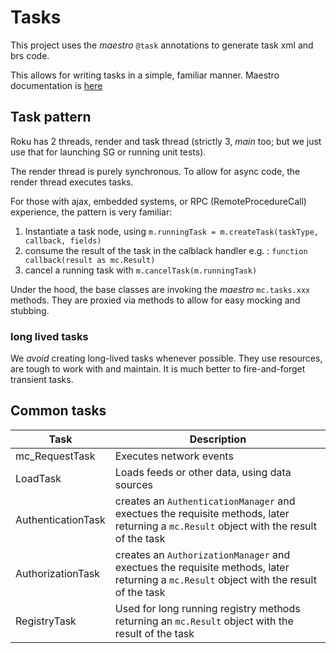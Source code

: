 # Tasks

This project uses the _maestro_ `@task` annotations to generate task xml and brs code.

This allows for writing tasks in a simple, familiar manner. Maestro documentation is [here](https://georgejecook.github.io/maestro-roku/Node%20Classes/node-task.html)

## Task pattern

Roku has 2 threads, render and task thread (strictly 3, _main_ too; but we just use that for launching SG or running unit tests).

The render thread is purely synchronous. To allow for async code, the render thread executes tasks.

For those with ajax, embedded systems, or RPC (RemoteProcedureCall) experience, the pattern is very familiar:

1. Instantiate a task node, using `m.runningTask = m.createTask(taskType, callback, fields)`
2. consume the result of the task in the calblack handler e.g. : `function callback(result as mc.Result)`
3. cancel a running task with `m.cancelTask(m.runningTask)`

Under the hood, the base classes are invoking the _maestro_ `mc.tasks.xxx` methods. They are proxied via methods to allow for easy mocking and stubbing.

### long lived tasks

We _avoid_ creating long-lived tasks whenever possible. They use resources, are tough to work with and maintain. It is much better to fire-and-forget transient tasks.

## Common tasks

| Task               | Description                                                                                                                             |
| ------------------ | --------------------------------------------------------------------------------------------------------------------------------------- |
| mc_RequestTask     | Executes network events                                                                                                                 |
| LoadTask           | Loads feeds or other data, using data sources                                                                                           |
| AuthenticationTask | creates an `AuthenticationManager` and exectues the requisite methods, later returning a `mc.Result` object with the result of the task |
| AuthorizationTask  | creates an `AuthorizationManager` and exectues the requisite methods, later returning a `mc.Result` object with the result of the task  |
| RegistryTask       | Used for long running registry methods returning an `mc.Result` object with the result of the task                                      |
